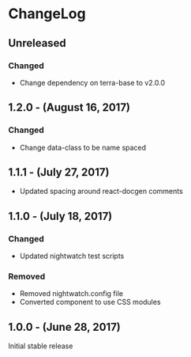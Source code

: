 ChangeLog
=========

Unreleased
----------
### Changed
* Change dependency on terra-base to v2.0.0

1.2.0 - (August 16, 2017)
-----------------
### Changed
* Change data-class to be name spaced

1.1.1 - (July 27, 2017)
-----------------
* Updated spacing around react-docgen comments

1.1.0 - (July 18, 2017)
-----------------
### Changed
* Updated nightwatch test scripts

### Removed
* Removed nightwatch.config file
* Converted component to use CSS modules

1.0.0 - (June 28, 2017)
-----------------
Initial stable release
